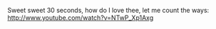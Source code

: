 Sweet sweet 30 seconds, how do I love thee, let me count the ways: http://www.youtube.com/watch?v=NTwP_Xp1Axg